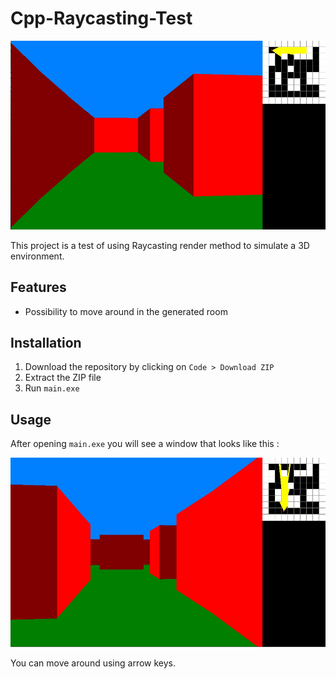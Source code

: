 # Cpp-Raycasting-Test
![Preview image](./preview/preview.jpg)

This project is a test of using Raycasting render method to simulate a 3D environment.
## Features
- Possibility to move around in the generated room
## Installation
1. Download the repository by clicking on `Code > Download ZIP`
2. Extract the ZIP file
3. Run `main.exe`
## Usage
After opening `main.exe` you will see a window that looks like this :

![Window capture](./preview/images/1.jpg)

You can move around using arrow keys.